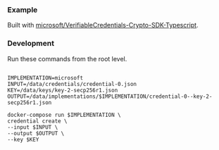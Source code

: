 ### Example

Built with [microsoft/VerifiableCredentials-Crypto-SDK-Typescript](https://github.com/microsoft/VerifiableCredentials-Crypto-SDK-Typescript).

### Development

Run these commands from the root level.

```

IMPLEMENTATION=microsoft
INPUT=/data/credentials/credential-0.json
KEY=/data/keys/key-2-secp256r1.json
OUTPUT=/data/implementations/$IMPLEMENTATION/credential-0--key-2-secp256r1.json

docker-compose run $IMPLEMENTATION \
credential create \
--input $INPUT \
--output $OUTPUT \
--key $KEY
```
